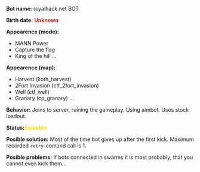 **Bot name:** royalhack.net BOT

**Birth date:** <span style="color:firebrick">**Unknown**</span>

**Appearence (mode):**
 - MANN Power
 - Capture the flag
 - King of the hill
 ...

**Appearence (map):**
 - Harvest (koth_harvest)
 - 2Fort Invasion (ctf_2fort_invasion)
 - Well (ctf_well)
 - Granary (cp_granary)
 ...

**Behavior:** Joins to server, ruining the gameplay. Using aimbot. Uses stock loadout.

**Status:**<span style="color:gold">**Solvable**</span>

**Posible solution:** Most of the time bot gives up after the first kick. Maximum recorded `retry`-comand call is 1.

**Posible problems:** If bots connected in swarms it is most probably, that you cannot even kick them...